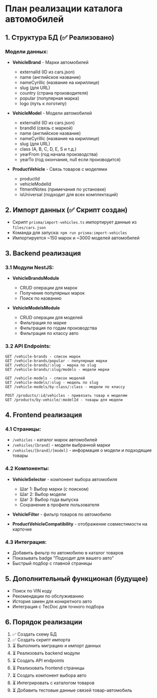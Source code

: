 # План реализации каталога автомобилей

## 1. Структура БД (✅ Реализовано)

### Модели данных:
- **VehicleBrand** - Марки автомобилей
  - externalId (ID из cars.json)
  - name (английское название)
  - nameCyrillic (название на кириллице)
  - slug (для URL)
  - country (страна производителя)
  - popular (популярная марка)
  - logo (путь к логотипу)
  
- **VehicleModel** - Модели автомобилей
  - externalId (ID из cars.json)
  - brandId (связь с маркой)
  - name (английское название)
  - nameCyrillic (название на кириллице)
  - slug (для URL)
  - class (A, B, C, D, E, S и т.д.)
  - yearFrom (год начала производства)
  - yearTo (год окончания, null если производится)
  
- **ProductVehicle** - Связь товаров с моделями
  - productId
  - vehicleModelId
  - fitmentNotes (примечания по установке)
  - isUniversal (подходит для всех комплектаций)

## 2. Импорт данных (✅ Скрипт создан)

- Скрипт `prisma/import-vehicles.ts` импортирует данные из `files/cars.json`
- Команда для запуска: `npm run prisma:import-vehicles`
- Импортируется ~150 марок и ~3000 моделей автомобилей

## 3. Backend реализация

### 3.1 Модули NestJS:
- **VehicleBrandsModule**
  - CRUD операции для марок
  - Получение популярных марок
  - Поиск по названию
  
- **VehicleModelsModule**
  - CRUD операции для моделей
  - Фильтрация по марке
  - Фильтрация по годам производства
  - Фильтрация по классу авто

### 3.2 API Endpoints:
```
GET /vehicle-brands - список марок
GET /vehicle-brands/popular - популярные марки
GET /vehicle-brands/:slug - марка по slug
GET /vehicle-brands/:slug/models - модели марки

GET /vehicle-models - список моделей
GET /vehicle-models/:slug - модель по slug
GET /vehicle-models/by-class/:class - модели по классу

POST /products/:id/vehicles - привязать товар к моделям
GET /products/by-vehicle/:modelId - товары для модели
```

## 4. Frontend реализация

### 4.1 Страницы:
- `/vehicles` - каталог марок автомобилей
- `/vehicles/[brand]` - модели выбранной марки
- `/vehicles/[brand]/[model]` - информация о модели и подходящие товары

### 4.2 Компоненты:
- **VehicleSelector** - компонент выбора автомобиля
  - Шаг 1: Выбор марки (с поиском)
  - Шаг 2: Выбор модели
  - Шаг 3: Выбор года выпуска
  - Сохранение в профиле пользователя

- **VehicleFilter** - фильтр товаров по автомобилю
- **ProductVehicleCompatibility** - отображение совместимости на карточке

### 4.3 Интеграция:
- Добавить фильтр по автомобилю в каталог товаров
- Показывать badge "Подходит для вашего авто"
- Быстрый подбор с главной страницы

## 5. Дополнительный функционал (будущее)

- Поиск по VIN коду
- Рекомендации по обслуживанию
- История замен для конкретного авто
- Интеграция с TecDoc для точного подбора

## 6. Порядок реализации

1. ✅ Создать схему БД
2. ✅ Создать скрипт импорта
3. ⏳ Выполнить миграцию и импорт данных
4. ⏳ Реализовать backend модули
5. ⏳ Создать API endpoints
6. ⏳ Реализовать frontend страницы
7. ⏳ Создать компонент выбора авто
8. ⏳ Интегрировать с каталогом товаров
9. ⏳ Добавить тестовые данные связей товар-автомобиль